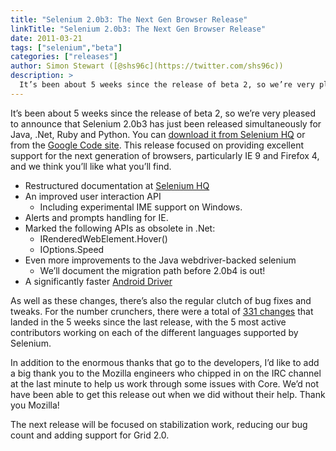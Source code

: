 ```yaml
---
title: "Selenium 2.0b3: The Next Gen Browser Release"
linkTitle: "Selenium 2.0b3: The Next Gen Browser Release"
date: 2011-03-21
tags: ["selenium","beta"]
categories: ["releases"]
author: Simon Stewart ([@shs96c](https://twitter.com/shs96c))
description: >
  It’s been about 5 weeks since the release of beta 2, so we’re very pleased to announce that Selenium 2.0b3 has just been released.
---
```


It’s been about 5 weeks since the release of beta 2, so we’re very pleased to announce that Selenium 2.0b3 has just been released simultaneously for Java, .Net, Ruby and Python. You can [download it from Selenium HQ](http://seleniumhq.org/download/) or from the [Google Code site](http://code.google.com/p/selenium/downloads/list). This release focused on providing excellent support for the next generation of browsers, particularly IE 9 and Firefox 4, and we think you’ll like what you’ll find.

*   Restructured documentation at [Selenium HQ](http://seleniumhq.org/docs/)
*   An improved user interaction API
    *   Including experimental IME support on Windows.
*   Alerts and prompts handling for IE.
*   Marked the following APIs as obsolete in .Net:
    *   IRenderedWebElement.Hover()
    *   IOptions.Speed
*   Even more improvements to the Java webdriver-backed selenium
    *   We’ll document the migration path before 2.0b4 is out!
*   A significantly faster [Android Driver](http://selenium.googlecode.com/files/android-server-2.0b3.apk)

As well as these changes, there’s also the regular clutch of bug fixes and tweaks. For the number crunchers, there were a total of [331 changes](http://code.google.com/p/selenium/source/list?num=331&start=11749) that landed in the 5 weeks since the last release, with the 5 most active contributors working on each of the different languages supported by Selenium.

In addition to the enormous thanks that go to the developers, I’d like to add a big thank you to the Mozilla engineers who chipped in on the IRC channel at the last minute to help us work through some issues with Core. We’d not have been able to get this release out when we did without their help. Thank you Mozilla!

The next release will be focused on stabilization work, reducing our bug count and adding support for Grid 2.0.